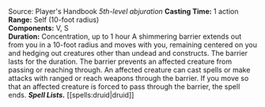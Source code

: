 Source: Player's Handbook
*5th-level abjuration*
**Casting Time:** 1 action  
**Range:** Self (10-foot radius)  
**Components:** V, S  
**Duration:** Concentration, up to 1 hour
A shimmering barrier extends out from you in a 10-foot radius and moves with you, remaining centered on you and hedging out creatures other than undead and constructs.
The barrier lasts for the duration. The barrier prevents an affected creature from passing or reaching through. An affected creature can cast spells or make attacks with ranged or reach weapons through the barrier.
If you move so that an affected creature is forced to pass through the barrier, the spell ends.
***Spell Lists.*** [[spells:druid|druid]]